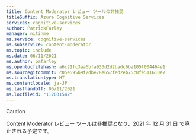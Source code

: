 ```yaml
---
title: Content Moderator レビュー ツールの非推奨
titleSuffix: Azure Cognitive Services
services: cognitive-services
author: PatrickFarley
manager: nitinme
ms.service: cognitive-services
ms.subservice: content-moderator
ms.topic: include
ms.date: 06/11/2021
ms.author: pafarley
ms.openlocfilehash: a6c21fc3aa6bfa933d2d2badc6ba105f004464e1
ms.sourcegitcommit: c05e595b9f2dbe78e657fed2eb75c8fe511610e7
ms.translationtype: HT
ms.contentlocale: ja-JP
ms.lasthandoff: 06/11/2021
ms.locfileid: "112031542"
---
```

> [!CAUTION]
> Content Moderator レビュー ツールは非推奨となり、2021 年 12 月 31 日 で廃止される予定です。